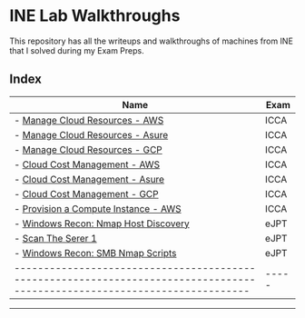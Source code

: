 # INE Lab Walkthroughs
This repository has all the writeups and walkthroughs of machines from INE that I solved during my Exam Preps. 

## Index

| Name                                                                                                                       | Exam  |
| -------------------------------------------------------------------------------------------------------------------------- | ----- |
| - [Manage Cloud Resources - AWS](https://github.com/iabdullah215/WriteUps/blob/main/INE/ICCA/ine.icca.lab.01.md)           | ICCA  |
| - [Manage Cloud Resources - Asure](https://github.com/iabdullah215/WriteUps/blob/main/INE/ICCA/ine.icca.lab.03.md)         | ICCA  |
| - [Manage Cloud Resources - GCP](https://github.com/iabdullah215/WriteUps/blob/main/INE/ICCA/ine.icca.lab.02.md)           | ICCA  |
| - [Cloud Cost Management - AWS](https://github.com/iabdullah215/WriteUps/blob/main/INE/ICCA/ine.icca.lab.04.md)            | ICCA  |
| - [Cloud Cost Management - Asure](https://github.com/iabdullah215/WriteUps/blob/main/INE/ICCA/ine.icca.lab.05.md)          | ICCA  |
| - [Cloud Cost Management - GCP](https://github.com/iabdullah215/WriteUps/blob/main/INE/ICCA/ine.icca.lab.06.md)            | ICCA  |
| - [Provision a Compute Instance - AWS](https://github.com/iabdullah215/WriteUps/blob/main/INE/ICCA/ine.icca.lab.07.md)     | ICCA  |
| - [Windows Recon: Nmap Host Discovery](https://github.com/iabdullah215/WriteUps/blob/main/INE/eJPT/ine.ejpt.lab.01.md)     | eJPT  |
| - [Scan The Serer 1](INE/eJPT/ine.ejpt.lab.02.md)                                                                          | eJPT  |
| - [Windows Recon: SMB Nmap Scripts](INE/eJPT/ine.ejpt.lab.03.md)                                                           | eJPT  |
| -------------------------------------------------------------------------------------------------------------------------- | ----- |
---
